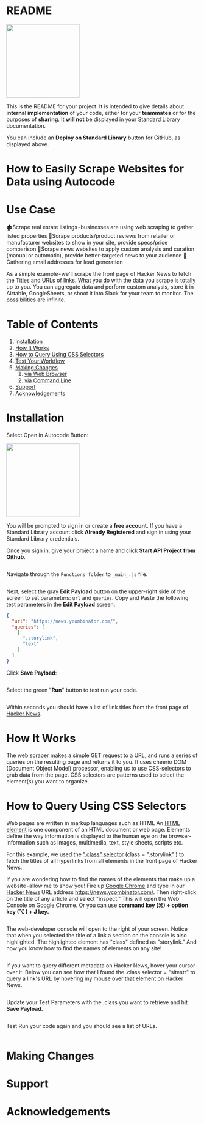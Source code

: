 # README
[<img src="https://deploy.stdlib.com/static/images/deploy.svg?" width="192">](https://deploy.stdlib.com/)

This is the README for your project. It is intended to give details about
**internal implementation** of your code, either for your **teammates**
or for the purposes of **sharing**. It **will not** be displayed in your
[Standard Library](https://stdlib.com/) documentation.

You can include an **Deploy on Standard Library** button for GitHub,
as displayed above.

# How to Easily Scrape Websites for Data using Autocode

# Use Case

🏚Scrape real estate listings - businesses are using web scraping to gather listed properties
🔎Scrape products/product reviews from retailer or manufacturer websites to show in your site, provide specs/price comparison
📰Scrape news websites to apply custom analysis and curation (manual or automatic), provide better-targeted news to your audience
💌Gathering email addresses for lead generation

As a simple example - we'll scrape the front page of Hacker News to fetch the Titles and URLs of links. What you do with the data you scrape is totally up to you. You can aggregate data and perform custom analysis, store it in Airtable, GoogleSheets, or shoot it into Slack for your team to monitor. The possibilities are infinite.

# Table of Contents

1. [Installation](#installation)
1. [How It Works](#how-it-works)
1. [How to Query Using CSS Selectors](#how-to-query-using-css-selectors) 
1. [Test Your Workflow](#test-your-workflow)
1. [Making Changes](#making-changes)
   1. [via Web Browser](#via-web-browser)
   1. [via Command Line](#via-command-line)
1. [Support](#support)
1. [Acknowledgements](#acknowledgements)

# Installation

Select Open in Autocode Button:

[<img src="https://deploy.stdlib.com/static/images/deploy.svg?" width="192">](https://deploy.stdlib.com/)

You will be prompted to sign in or create a **free account**. If you have a Standard Library account click **Already Registered** and sign in using your Standard Library credentials.

Once you sign in, give your project a name and click **Start API Project from Github**.

![]()

Navigate through the `Functions folder` to `_main_.js` file. 

![]()

Next, select the gray **Edit Payload** button on the upper-right side of the screen to set parameters: `url` and `queries`.
Copy and Paste the following test parameters in the **Edit Payload** screen:

``` json
{
  "url": "https://news.ycombinator.com/",
  "queries": [
    [
      ".storylink",
      "text"
    ]
  ]
}
```
Click **Save Payload**:

![]()

Select the green "**Run**" button to test run your code.

![]()

Within seconds you should have a list of link titles from the front page of [Hacker News](https://news.ycombinator.com/).

# How It Works

The web scraper makes a simple GET request to a URL, and runs a series of queries on the resulting page and returns it to you. 
It uses cheerio DOM (Document Object Model) processor, enabling us to use CSS-selectors to grab data from the page. CSS
selectors are patterns used to select the element(s) you want to organize.

# How to Query Using CSS Selectors

Web pages are written in markup languages such as HTML An [HTML element](https://www.w3schools.com/Html/html_elements.asp]) is one component of an HTML document or web page. Elements define the way information is displayed to the human eye on the browser- information such as images, multimedia, text, style sheets, scripts etc.

For this example, we used the [".class" selector](https://www.w3schools.com/cssref/css_selectors.asp) (class = ".storylink" ) to fetch the titles of all hyperlinks from all elements in the front page of Hacker News.

If you are wondering how to find the names of the elements that make up a website - allow me to show you!
Fire up [Google Chrome](https://www.google.com/chrome/?brand=CHBD&gclid=EAIaIQobChMI87WK1Iya3AIVh_hkCh1hMgIIEAAYASAAEgKilfD_BwE&gclsrc=aw.ds&dclid=CLuW3dWMmtwCFcq5ZAodXTwHBA) and type in our [Hacker News](https://news.ycombinator.com/) URL address https://news.ycombinator.com/. Then right-click on the title of any article and select "inspect." This will open the Web Console on Google Chrome. Or you can use **command key (⌘) + option key (⌥ ) + J key.**

![]()

The web-developer console will open to the right of your screen. Notice that when you selected the title of a link a section on the console is also highlighted. The highlighted element has "class" defined as "storylink." And now you know how to find the names of elements on any site!

![]()

If you want to query different metadata on Hacker News, hover your cursor over it. Below you can see how that I found the .class selector = "sitestr" to query a link's URL by hovering my mouse over that element on Hacker News.

![]()

Update your Test Parameters with the .class you want to retrieve and hit **Save Payload.**

![]()

Test Run your code again and you should see a list of URLs.

![]()

# Making Changes
# Support
# Acknowledgements
